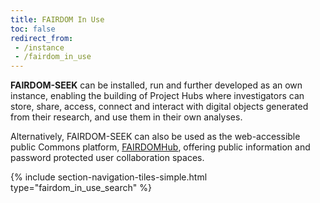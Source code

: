 ```yaml
---
title: FAIRDOM In Use
toc: false
redirect_from: 
 - /instance
 - /fairdom_in_use
---
```


**FAIRDOM-SEEK**  can be installed, run and further developed as an own instance, enabling the building of Project Hubs where investigators can store, share, access, connect and interact with digital objects generated from their research, and use them in their own analyses.

Alternatively, FAIRDOM-SEEK can also be used as the web-accessible public Commons platform, [FAIRDOMHub](https://fairdomhub.org/), offering public information and password protected user collaboration spaces.

{% include section-navigation-tiles-simple.html type="fairdom_in_use_search" %}